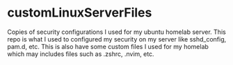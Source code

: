 # customLinuxServerFiles
Copies of security configurations I used for my ubuntu homelab server.
This repo is what I used to configured my security on my server like sshd_config, pam.d, etc.
This is also have some custom files I used for my homelab which may includes files such as .zshrc, .nvim, etc.
